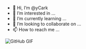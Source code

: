 - 👋 Hi, I’m @yCark
- 👀 I’m interested in ...
- 🌱 I’m currently learning ...
- 💞️ I’m looking to collaborate on ...
- 📫 How to reach me ...

![GitHub GIF](https://media.giphy.com/media/26zzgaDnp9HgPX1uw/giphy.gif "GitHub Profile GIF")

<!---
yCark/yCark is a ✨ special ✨ repository because its `README.md` (this file) appears on your GitHub profile.
You can click the Preview link to take a look at your changes.
--->
